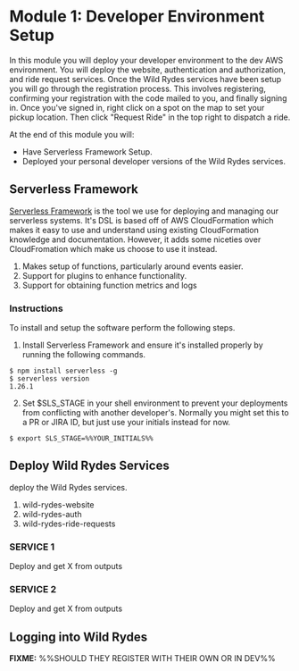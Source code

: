 # Module 1: Developer Environment Setup

In this module you will deploy your developer environment to the dev AWS environment.  You will deploy the website, authentication and authorization, and ride request services.  Once the Wild Rydes services have been setup you will go through the registration process.  This involves registering, confirming your registration with the code mailed to you, and finally signing in.  Once you've signed in, right click on a spot on the map to set your pickup location.  Then click "Request Ride" in the top right to dispatch a ride.


At the end of this module you will:
* Have Serverless Framework Setup.
* Deployed your personal developer versions of the Wild Rydes services.

## Serverless Framework
[Serverless Framework](https://serverless.com/framework/) is the tool we use for deploying and managing our serverless systems.  It's DSL is based off of AWS CloudFormation which makes it easy to use and understand using existing CloudFormation knowledge and documentation.  However, it adds some niceties over CloudFromation which make us choose to use it instead.
1. Makes setup of functions, particularly around events easier.
1. Support for plugins to enhance functionality.
1. Support for obtaining function metrics and logs


### Instructions
To install and setup the software perform the following steps.
1. Install Serverless Framework and ensure it's installed properly by running the following commands.

```
$ npm install serverless -g
$ serverless version
1.26.1
```
2. Set $SLS_STAGE in your shell environment to prevent your deployments from conflicting with another developer's.  Normally you might set this to a PR or JIRA ID, but just use your initials instead for now.
```
$ export SLS_STAGE=%%YOUR_INITIALS%%
```

## Deploy Wild Rydes Services
deploy the Wild Rydes services.

1. wild-rydes-website
1. wild-rydes-auth
1. wild-rydes-ride-requests


### SERVICE 1
Deploy and get X from outputs

### SERVICE 2
Deploy and get X from outputs


## Logging into Wild Rydes
__FIXME:__ %%SHOULD THEY REGISTER WITH THEIR OWN OR IN DEV%%
